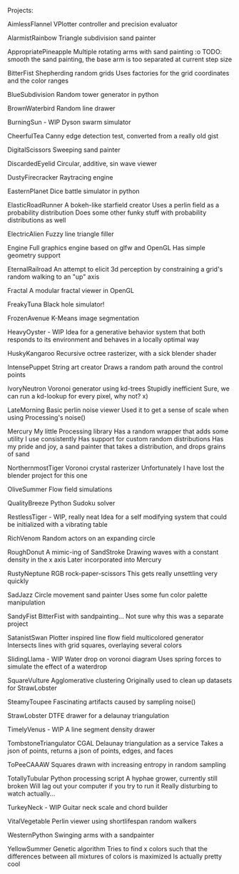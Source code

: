 Projects:

AimlessFlannel
    VPlotter controller and precision evaluator

AlarmistRainbow
    Triangle subdivision sand painter

AppropriatePineapple
    Multiple rotating arms with sand painting :o
    TODO: smooth the sand painting, the base arm is too separated at current step size

BitterFist
    Shepherding random grids
    Uses factories for the grid coordinates and the color ranges

BlueSubdivision
    Random tower generator in python

BrownWaterbird
    Random line drawer

BurningSun - WIP
    Dyson swarm simulator

CheerfulTea
    Canny edge detection test, converted from a really old gist

DigitalScissors
    Sweeping sand painter

DiscardedEyelid
    Circular, additive, sin wave viewer

DustyFirecracker
    Raytracing engine

EasternPlanet
    Dice battle simulator in python

ElasticRoadRunner
    A bokeh-like starfield creator
    Uses a perlin field as a probability distribution
    Does some other funky stuff with probability distributions as well

ElectricAlien
    Fuzzy line triangle filler

Engine
    Full graphics engine based on glfw and OpenGL
    Has simple geometry support

EternalRailroad
    An attempt to elicit 3d perception by constraining a grid's random walking to an "up" axis

Fractal
    A modular fractal viewer in OpenGL

FreakyTuna
    Black hole simulator!

FrozenAvenue
    K-Means image segmentation

HeavyOyster - WIP
    Idea for a generative behavior system that both responds to its environment and behaves in a locally optimal way

HuskyKangaroo
    Recursive octree rasterizer, with a sick blender shader

IntensePuppet
    String art creator
    Draws a random path around the control points

IvoryNeutron
    Voronoi generator using kd-trees
    Stupidly inefficient
    Sure, we can run a kd-lookup for every pixel, why not? x)

LateMorning
    Basic perlin noise viewer
    Used it to get a sense of scale when using Processing's noise()

Mercury
    My little Processing library
    Has a random wrapper that adds some utility I use consistently
    Has support for custom random distributions
    Has my pride and joy, a sand painter that takes a distribution, and drops grains of sand

NorthernmostTiger
    Voronoi crystal rasterizer
    Unfortunately I have lost the blender project for this one

OliveSummer
    Flow field simulations

QualityBreeze
    Python Sudoku solver

RestlessTiger - WIP, really neat
    Idea for a self modifying system that could be initialized with a vibrating table

RichVenom
    Random actors on an expanding circle

RoughDonut
    A mimic-ing of SandStroke
    Drawing waves with a constant density in the x axis
    Later incorporated into Mercury

RustyNeptune
    RGB rock-paper-scissors
    This gets really unsettling very quickly

SadJazz
    Circle movement sand painter
    Uses some fun color palette manipulation

SandyFist
    BitterFist with sandpainting...
    Not sure why this was a separate project

SatanistSwan
    Plotter inspired line flow field multicolored generator
    Intersects lines with grid squares, overlaying several colors

SlidingLlama - WIP
    Water drop on voronoi diagram
    Uses spring forces to simulate the effect of a waterdrop

SquareVulture
    Agglomerative clustering
    Originally used to clean up datasets for StrawLobster

SteamyToupee
    Fascinating artifacts caused by sampling noise()

StrawLobster
    DTFE drawer for a delaunay triangulation

TimelyVenus - WIP
    A line segment density drawer

TombstoneTriangulator
    CGAL Delaunay triangulation as a service
    Takes a json of points, returns a json of points, edges, and faces

ToPeeCAAAW
    Squares drawn with increasing entropy in random sampling

TotallyTubular
    Python processing script
    A hyphae grower, currently still broken
    Will lag out your computer if you try to run it
    Really disturbing to watch actually...

TurkeyNeck - WIP
    Guitar neck scale and chord builder

VitalVegetable
    Perlin viewer using shortlifespan random walkers

WesternPython
    Swinging arms with a sandpainter

YellowSummer
    Genetic algorithm
    Tries to find x colors such that the differences between all mixtures of colors is maximized
    Is actually pretty cool
